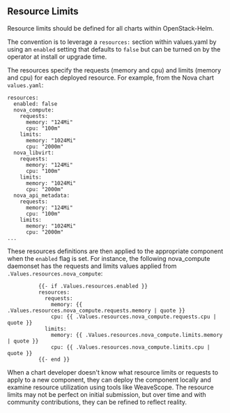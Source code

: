 ## Resource Limits

Resource limits should be defined for all charts within OpenStack-Helm.

The convention is to leverage a `resources:` section within values.yaml by using an `enabled` setting that defaults to `false` but can be turned on by the operator at install or upgrade time.

The resources specify the requests (memory and cpu) and limits (memory and cpu) for each deployed resource.  For example, from the Nova chart `values.yaml`:

```
resources:
  enabled: false
  nova_compute:
    requests:
      memory: "124Mi"
      cpu: "100m"
    limits:
      memory: "1024Mi"
      cpu: "2000m"
  nova_libvirt:
    requests:
      memory: "124Mi"
      cpu: "100m"
    limits:
      memory: "1024Mi"
      cpu: "2000m"
  nova_api_metadata:
    requests:
      memory: "124Mi"
      cpu: "100m"
    limits:
      memory: "1024Mi"
      cpu: "2000m"
...
```

These resources definitions are then applied to the appropriate component when the `enabled` flag is set.  For instance, the following nova_compute daemonset has the requests and limits values applied from `.Values.resources.nova_compute`:

```
          {{- if .Values.resources.enabled }}
          resources:
            requests:
              memory: {{ .Values.resources.nova_compute.requests.memory | quote }}
              cpu: {{ .Values.resources.nova_compute.requests.cpu | quote }}
            limits:
              memory: {{ .Values.resources.nova_compute.limits.memory | quote }}
              cpu: {{ .Values.resources.nova_compute.limits.cpu | quote }}
          {{- end }}
```

When a chart developer doesn't know what resource limits or requests to apply to a new component, they can deploy the component locally and examine resource utilization using tools like WeaveScope.  The resource limits may not be perfect on initial submission, but over time and with community contributions, they can be refined to reflect reality.
